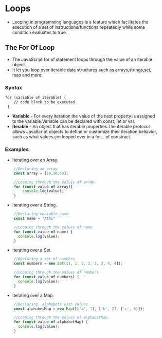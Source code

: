 # Loops
* Looping in programming  languages is a feature which facilitates the execution of a set of instructions/functions repeatedly while some condition evaluates to true. 
## The For Of Loop
* The JavaScript for of statement loops through the value of an iterable object.
* It let you loop over iterable data structures such as arrays,strings,set, map and more:
### Syntax

```html
for (variable of iterable) {
    // code block to be executed
 }
```
* **Variable** - For every iteration the value of the next property is assigned to the variable.Variable can be declared with const, let or var.
* **Iterable** - An object that has iterable properties.The iterable protocol allows JavaScript objects to define or customize their iteration behavior, such as what values are looped over in a for... of construct.
### Examples

* Iterating over an Array.
```javascript
    //Declaring an array
    const array = [10,30,60];

    //Looping through the values of array.
    for (const value of array){   
        console.log(value);
    }
```

* Iterating over a String.
```javascript
    //Declaring variable name.
    const name = "Athi"

    //Looping through the values of name.
    for (const value of name) {  
      console.log(value);
    }
```

* Iterating over a Set.
```javascript
    //Declaring a set of numbers
    const numbers = new Set([1, 1, 2, 2, 3, 3, 4, 4]);

    //Looping through the values of numbers
    for (const value of numbers) {                      
      console.log(value);
    }
```

* Iterating over a Map.
```javascript
    //Declaring  alphabets with values
    const alphabetMap = new Map([['a', 1], ['b', 2], ['c', 3]]);   

    //Looping through the values of alphabetMap.
    for (const value of alphabetMap) {                            
      console.log(value);
    }
    
```